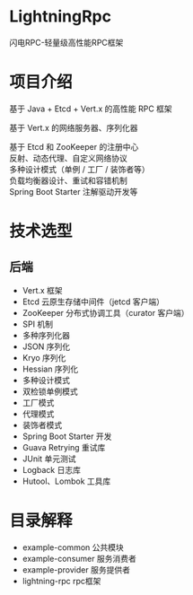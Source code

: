 # LightningRpc
闪电RPC-轻量级高性能RPC框架

# 项目介绍
基于 Java + Etcd + Vert.x 的高性能 RPC 框架  

基于 Vert.x 的网络服务器、序列化器  

基于 Etcd 和 ZooKeeper 的注册中心  
反射、动态代理、自定义网络协议  
多种设计模式（单例 / 工厂 / 装饰者等）  
负载均衡器设计、重试和容错机制  
Spring Boot Starter 注解驱动开发等  

# 技术选型
## 后端
* Vert.x 框架
* Etcd 云原生存储中间件（jetcd 客户端）
* ZooKeeper 分布式协调工具（curator 客户端）
* SPI 机制
* 多种序列化器
* JSON 序列化
* Kryo 序列化
* Hessian 序列化
* 多种设计模式
* 双检锁单例模式
* 工厂模式
* 代理模式
* 装饰者模式
* Spring Boot Starter 开发
* Guava Retrying 重试库
* JUnit 单元测试
* Logback 日志库
* Hutool、Lombok 工具库

# 目录解释
* example-common   公共模块
* example-consumer 服务消费者
* example-provider 服务提供者
* lightning-rpc    rpc框架
  
